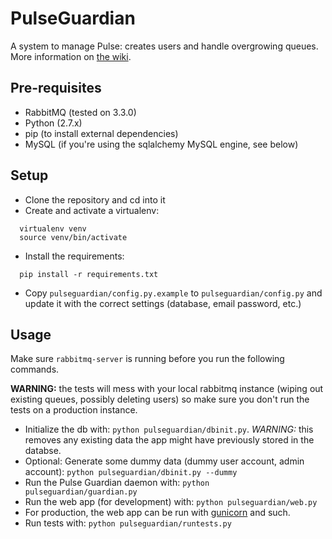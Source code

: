 # PulseGuardian

A system to manage Pulse: creates users and handle overgrowing queues. More information on [the wiki](https://wiki.mozilla.org/Auto-tools/Projects/Pulse/PulseGuardian).

## Pre-requisites

* RabbitMQ (tested on 3.3.0)
* Python (2.7.x)
* pip (to install external dependencies)
* MySQL (if you're using the sqlalchemy MySQL engine, see below)

## Setup

* Clone the repository and cd into it
* Create and activate a virtualenv:
```
  virtualenv venv
  source venv/bin/activate
```
* Install the requirements:
```
  pip install -r requirements.txt
```
* Copy `pulseguardian/config.py.example` to `pulseguardian/config.py` and update it with the correct settings (database, email password, etc.)

## Usage

Make sure `rabbitmq-server` is running before you run the following commands.

**WARNING:**  the tests will mess with your local rabbitmq instance (wiping out existing queues, possibly deleting users) so make sure you don't run the tests on a production instance.

* Initialize the db with: `python pulseguardian/dbinit.py`. *WARNING:* this removes any existing data the app might have previously stored in the databse.
* Optional: Generate some dummy data (dummy user account, admin account): `python pulseguardian/dbinit.py --dummy`
* Run the Pulse Guardian daemon with: `python pulseguardian/guardian.py`
* Run the web app (for development) with: `python pulseguardian/web.py`
* For production, the web app can be run with [gunicorn](https://www.digitalocean.com/community/articles/how-to-deploy-python-wsgi-apps-using-gunicorn-http-server-behind-nginx) and such.
* Run tests with: `python pulseguardian/runtests.py`
